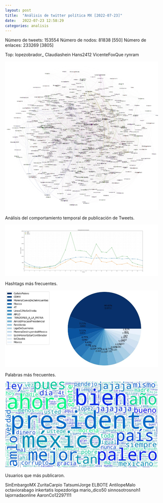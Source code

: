 ```yaml
---
layout: post
title:  "Análisis de twitter política MX [2022-07-23]"
date:   2022-07-23 12:58:29
categories: analisis
---
```


Número de tweets: 153554
Número de nodos: 81838 [550]
Número de enlaces: 233269 [3805]

Top:
lopezobrador_
Claudiashein
Hans2412
VicenteFoxQue
rynram

![red](/assets/img/posts/2022-07-24/net.jpg)

Análisis del comportamiento temporal de publicación de Tweets.

![temporal](/assets/img/posts/2022-07-24/temporal.jpg)

Hashtags más frecuentes.

![hashtags](/assets/img/posts/2022-07-24/hashtags.jpg)

Palabras más frecuentes.

![hashtags](/assets/img/posts/2022-07-24/words.jpg)

Usuarios que más publicaron.

SinEmbargoMX
ZuritaCarpio
TatsumiJorge
ELBOTE
AntilopeMalo
octaviorabago
inkertatis
lopezdoriga
mario_dico50
sinnosotrosnoh1
lajornadaonline
AaronCo12297111
